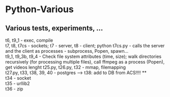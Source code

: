 # Python-Various

## Various tests, experiments, ...

t6, t9_1 - exec, compile<br>
t7, t8, t7cs - sockets; t7 - server, t8 - client; python t7cs.py - calls the server and the client as processes - subprocess, Popen, spawn... <br>
t9_1, t9_3b, t9_4 - Check file system attributes (time, size); walk directories recursively (for processing multiple files), call ffmpeg as a process (Popen), get videos lenght
t25.py, t26.py, t32 - mmap, filemapping<br>
t27.py, t33, t38, 39, 40 - postgres  --> t38: add to DB from ACS!!!! **<br>
t34 - socket<br>
t35 - urllib2<br>
t36 - zip<br>
